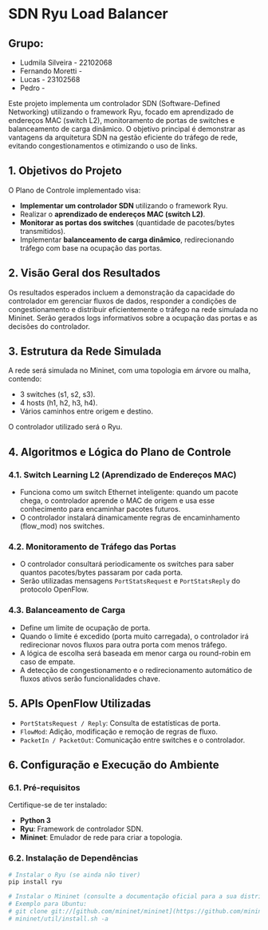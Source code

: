 # SDN Ryu Load Balancer

## Grupo:

- Ludmila Silveira - 22102068
- Fernando Moretti - 
- Lucas - 23102568
- Pedro -

Este projeto implementa um controlador SDN (Software-Defined Networking) utilizando o framework Ryu, focado em aprendizado de endereços MAC (switch L2), monitoramento de portas de switches e balanceamento de carga dinâmico. O objetivo principal é demonstrar as vantagens da arquitetura SDN na gestão eficiente do tráfego de rede, evitando congestionamentos e otimizando o uso de links.

## 1. Objetivos do Projeto

O Plano de Controle implementado visa:

* **Implementar um controlador SDN** utilizando o framework Ryu.
* Realizar o **aprendizado de endereços MAC (switch L2)**.
* **Monitorar as portas dos switches** (quantidade de pacotes/bytes transmitidos).
* Implementar **balanceamento de carga dinâmico**, redirecionando tráfego com base na ocupação das portas.

## 2. Visão Geral dos Resultados

Os resultados esperados incluem a demonstração da capacidade do controlador em gerenciar fluxos de dados, responder a condições de congestionamento e distribuir eficientemente o tráfego na rede simulada no Mininet. Serão gerados logs informativos sobre a ocupação das portas e as decisões do controlador.

## 3. Estrutura da Rede Simulada

A rede será simulada no Mininet, com uma topologia em árvore ou malha, contendo:

* 3 switches (s1, s2, s3).
* 4 hosts (h1, h2, h3, h4).
* Vários caminhos entre origem e destino.

O controlador utilizado será o Ryu.

## 4. Algoritmos e Lógica do Plano de Controle

### 4.1. Switch Learning L2 (Aprendizado de Endereços MAC)

* Funciona como um switch Ethernet inteligente: quando um pacote chega, o controlador aprende o MAC de origem e usa esse conhecimento para encaminhar pacotes futuros.
* O controlador instalará dinamicamente regras de encaminhamento (flow_mod) nos switches.

### 4.2. Monitoramento de Tráfego das Portas

* O controlador consultará periodicamente os switches para saber quantos pacotes/bytes passaram por cada porta.
* Serão utilizadas mensagens `PortStatsRequest` e `PortStatsReply` do protocolo OpenFlow.

### 4.3. Balanceamento de Carga

* Define um limite de ocupação de porta.
* Quando o limite é excedido (porta muito carregada), o controlador irá redirecionar novos fluxos para outra porta com menos tráfego.
* A lógica de escolha será baseada em menor carga ou round-robin em caso de empate.
* A detecção de congestionamento e o redirecionamento automático de fluxos ativos serão funcionalidades chave.

## 5. APIs OpenFlow Utilizadas

* `PortStatsRequest / Reply`: Consulta de estatísticas de porta.
* `FlowMod`: Adição, modificação e remoção de regras de fluxo.
* `PacketIn / PacketOut`: Comunicação entre switches e o controlador.

## 6. Configuração e Execução do Ambiente

### 6.1. Pré-requisitos

Certifique-se de ter instalado:

* **Python 3**
* **Ryu**: Framework de controlador SDN.
* **Mininet**: Emulador de rede para criar a topologia.

### 6.2. Instalação de Dependências

```bash
# Instalar o Ryu (se ainda não tiver)
pip install ryu

# Instalar o Mininet (consulte a documentação oficial para a sua distribuição Linux)
# Exemplo para Ubuntu:
# git clone git://[github.com/mininet/mininet](https://github.com/mininet/mininet)
# mininet/util/install.sh -a
